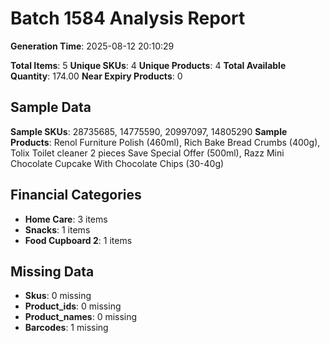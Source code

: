 # Batch 1584 Analysis Report

**Generation Time**: 2025-08-12 20:10:29

**Total Items**: 5
**Unique SKUs**: 4
**Unique Products**: 4
**Total Available Quantity**: 174.00
**Near Expiry Products**: 0

## Sample Data
**Sample SKUs**: 28735685, 14775590, 20997097, 14805290
**Sample Products**: Renol Furniture Polish (460ml), Rich Bake Bread Crumbs (400g), Tolix Toilet cleaner 2 pieces Save Special Offer (500ml), Razz Mini Chocolate Cupcake With Chocolate Chips (30-40g)

## Financial Categories
- **Home Care**: 3 items
- **Snacks**: 1 items
- **Food Cupboard 2**: 1 items

## Missing Data
- **Skus**: 0 missing
- **Product_ids**: 0 missing
- **Product_names**: 0 missing
- **Barcodes**: 1 missing
